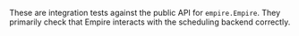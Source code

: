 These are integration tests against the public API for `empire.Empire`. They primarily check that Empire interacts with the scheduling backend correctly.
